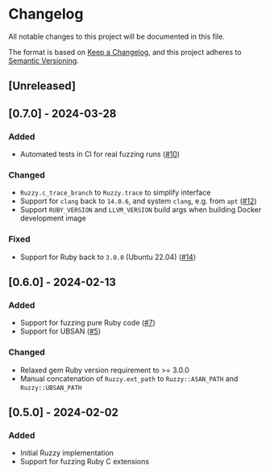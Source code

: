 # Changelog

All notable changes to this project will be documented in this file.

The format is based on [Keep a Changelog](https://keepachangelog.com/en/1.0.0/),
and this project adheres to [Semantic Versioning](https://semver.org/spec/v2.0.0.html).

## [Unreleased]

## [0.7.0] - 2024-03-28

### Added

- Automated tests in CI for real fuzzing runs ([#10](https://github.com/trailofbits/ruzzy/issues/10))

### Changed

- `Ruzzy.c_trace_branch` to `Ruzzy.trace` to simplify interface
- Support for `clang` back to `14.0.6`, and system `clang`, e.g. from `apt` ([#12](https://github.com/trailofbits/ruzzy/pull/12))
- Support `RUBY_VERSION` and `LLVM_VERSION` build args when building Docker development image

### Fixed

- Support for Ruby back to `3.0.0` (Ubuntu 22.04) ([#14](https://github.com/trailofbits/ruzzy/issues/14))

## [0.6.0] - 2024-02-13

### Added

- Support for fuzzing pure Ruby code ([#7](https://github.com/trailofbits/ruzzy/issues/7))
- Support for UBSAN ([#5](https://github.com/trailofbits/ruzzy/issues/5))

### Changed

- Relaxed gem Ruby version requirement to >= 3.0.0
- Manual concatenation of `Ruzzy.ext_path` to `Ruzzy::ASAN_PATH` and `Ruzzy::UBSAN_PATH`

## [0.5.0] - 2024-02-02

### Added

- Initial Ruzzy implementation
- Support for fuzzing Ruby C extensions
